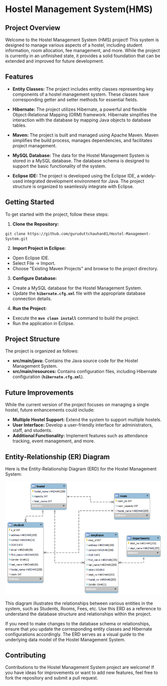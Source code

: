 
# Hostel Management System(HMS)
## Project Overview
Welcome to the Hostel Management System (HMS) project! This system is designed to manage various aspects of a hostel, including student information, room allocation, fee management, and more. While the project is currently in an unfinished state, it provides a solid foundation that can be extended and improved for future development.

## Features
+ **Entity Classes:** The project includes entity classes representing key components of a hostel management system. These classes have corresponding getter and setter methods for essential fields.

+ **Hibernate:** The project utilizes Hibernate, a powerful and flexible Object-Relational Mapping (ORM) framework. Hibernate simplifies the interaction with the database by mapping Java objects to database tables.

+ **Maven:** The project is built and managed using Apache Maven. Maven simplifies the build process, manages dependencies, and facilitates project management.

+ **MySQL Database:** The data for the Hostel Management System is stored in a MySQL database. The database schema is designed to support the basic functionality of the system.

+ **Eclipse IDE:** The project is developed using the Eclipse IDE, a widely-used integrated development environment for Java. The project structure is organized to seamlessly integrate with Eclipse.


## Getting Started
To get started with the project, follow these steps:

1) **Clone the Repository:**
```
git clone https://github.com/guruduttchauhan01/Hostel-Management-System.git
```

2) **Import Project in Eclipse:**

+ Open Eclipse IDE.
+ Select File -> Import.
+ Choose "Existing Maven Projects" and browse to the project directory.

3) **Configure Database:**

+ Create a MySQL database for the Hostel Management System.
+ Update the **`hibernate.cfg.xml`** file with the appropriate database connection details.

4) **Run the Project:**

+ Execute the **`mvn clean install`** command to build the project.
+ Run the application in Eclipse.

## Project Structure
The project is organized as follows:

+ **src/main/java:** Contains the Java source code for the Hostel Management System.
+ **src/main/resources:** Contains configuration files, including Hibernate configuration (**`hibernate.cfg.xml`**).

## Future Improvements
While the current version of the project focuses on managing a single hostel, future enhancements could include:

+ **Multiple Hostel Support:** Extend the system to support multiple hostels.
+ **User Interface:** Develop a user-friendly interface for administrators, staff, and students.
+ **Additional Functionality:** Implement features such as attendance tracking, event management, and more.

## Entity-Relationship (ER) Diagram
Here is the Entity-Relationship Diagram (ERD) for the Hostel Management System:

![ER Diagram](img/HMS_ER.png)

This diagram illustrates the relationships between various entities in the system, such as Students, Rooms, Fees, etc. Use this ERD as a reference to understand the database structure and relationships within the project.

If you need to make changes to the database schema or relationships, ensure that you update the corresponding entity classes and Hibernate configurations accordingly. The ERD serves as a visual guide to the underlying data model of the Hostel Management System.

## Contributing
Contributions to the Hostel Management System project are welcome! If you have ideas for improvements or want to add new features, feel free to fork the repository and submit a pull request.
